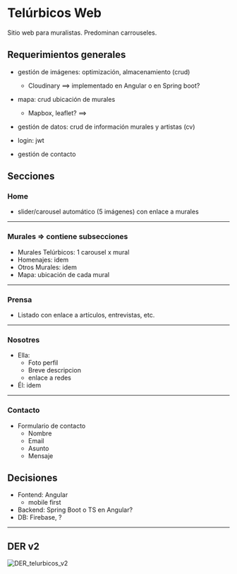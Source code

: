 # Telúrbicos Web

Sitio web para muralistas. Predominan carrouseles.

## Requerimientos generales
  + gestión de imágenes: optimización, almacenamiento (crud)
  	+ Cloudinary ==> implementado en Angular o en Spring boot?
    
  + mapa: crud ubicación de murales
  	+ Mapbox, leaflet? ==> 
    
  + gestión de datos: crud de información murales y artistas (cv)

  + login: jwt

  + gestión de contacto


## Secciones

### Home
  + slider/carousel automático (5 imágenes) con enlace a murales
___  
### Murales => contiene subsecciones
  + Murales Telúrbicos: 1 carousel x mural
  + Homenajes: idem
  + Otros Murales: idem
  + Mapa: ubicación de cada mural
___
### Prensa
  + Listado con enlace a artículos, entrevistas, etc.
___
### Nosotres
  + Ella:
  	+ Foto perfil
  	+ Breve descripcion
  	+ enlace a redes
  + Él: idem 
___
### Contacto
  + Formulario de contacto
	+ Nombre
	+ Email
	+ Asunto
	+ Mensaje 

## Decisiones

+ Fontend: Angular
	+ mobile first
+ Backend: Spring Boot o TS en Angular?
+ DB: Firebase, ?
___

## DER v2

![DER_telurbicos_v2](https://user-images.githubusercontent.com/101983696/194319921-ac069a18-b82d-42f5-99af-41cb067360d2.jpg)



